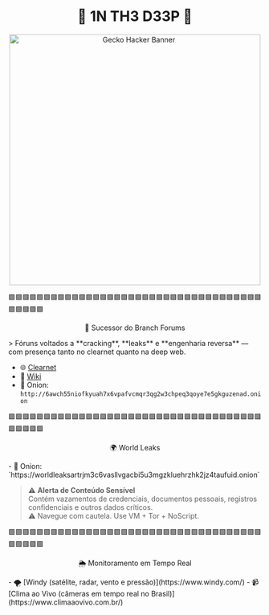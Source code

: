 <h1 align="center">🐊 1N TH3 D33P 🐊</h1>

<p align="center">
  <img src="https://i.pinimg.com/1200x/e3/4e/07/e34e077343873454be40425920d5e339.jpg" width="500px" alt="Gecko Hacker Banner">
</p>

🟩🟩🟩🟩🟩🟩🟩🟩🟩🟩🟩🟩🟩🟩🟩🟩🟩🟩🟩🟩🟩🟩🟩🟩🟩🟩🟩🟩🟩🟩🟩🟩🟩🟩🟩🟩🟩🟩🟩🟩🟩

<p align="center">
   🐾 Sucessor do Branch Forums
</p>
  > Fóruns voltados a **cracking**, **leaks** e **engenharia reversa** — com presença tanto no clearnet quanto na deep web.

  - 🌐 [Clearnet](https://crackfrm.com/index.php)  
  - 📜 [Wiki](https://kittyforums.wiki)  
  - 🧅 Onion: `http://6awch55niofkyuah7x6vpafvcmqr3qg2w3chpeq3qoye7e5gkguzenad.onion`


🟩🟩🟩🟩🟩🟩🟩🟩🟩🟩🟩🟩🟩🟩🟩🟩🟩🟩🟩🟩🟩🟩🟩🟩🟩🟩🟩🟩🟩🟩🟩🟩🟩🟩🟩🟩🟩🟩🟩🟩🟩

<p align="center">
  🌍 World Leaks
</p>
  - 🧅 Onion: `https://worldleaksartrjm3c6vasllvgacbi5u3mgzkluehrzhk2jz4taufuid.onion`

  > ⚠️ **Alerta de Conteúdo Sensível**  
  > Contém vazamentos de credenciais, documentos pessoais, registros confidenciais e outros dados críticos.  
  > ⚠️ Navegue com cautela. Use VM + Tor + NoScript.


🟩🟩🟩🟩🟩🟩🟩🟩🟩🟩🟩🟩🟩🟩🟩🟩🟩🟩🟩🟩🟩🟩🟩🟩🟩🟩🟩🟩🟩🟩🟩🟩🟩🟩🟩🟩🟩🟩🟩🟩🟩

<p align="center">
  🌦️ Monitoramento em Tempo Real
</p>
  - 🌪️ [Windy (satélite, radar, vento e pressão)](https://www.windy.com/)  
  - 📹 [Clima ao Vivo (câmeras em tempo real no Brasil)](https://www.climaaovivo.com.br/)
